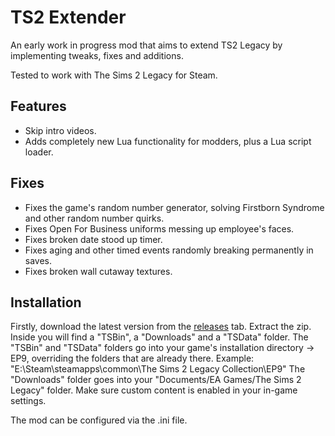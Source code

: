 # TS2 Extender
 
An early work in progress mod that aims to extend TS2 Legacy by implementing tweaks, fixes and additions.

Tested to work with The Sims 2 Legacy for Steam.

## Features

* Skip intro videos.
* Adds completely new Lua functionality for modders, plus a Lua script loader.

## Fixes

* Fixes the game's random number generator, solving Firstborn Syndrome and other random number quirks.
* Fixes Open For Business uniforms messing up employee's faces.
* Fixes broken date stood up timer.
* Fixes aging and other timed events randomly breaking permanently in saves.
* Fixes broken wall cutaway textures.

## Installation

Firstly, download the latest version from the [releases](https://github.com/LazyDuchess/TS2-Extender/releases/latest) tab.
Extract the zip. Inside you will find a "TSBin", a "Downloads" and a "TSData" folder.
The "TSBin" and "TSData" folders go into your game's installation directory -> EP9, overriding the folders that are already there. Example: "E:\Steam\steamapps\common\The Sims 2 Legacy Collection\EP9"
The "Downloads" folder goes into your "Documents/EA Games/The Sims 2 Legacy" folder. Make sure custom content is enabled in your in-game settings.

The mod can be configured via the .ini file.
